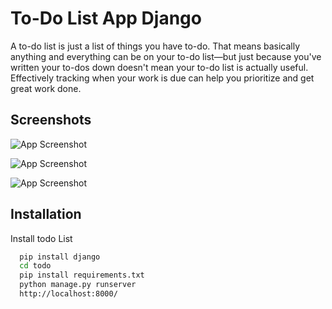 
# To-Do List App Django

A to-do list is just a list of things you have to-do. That means basically anything and everything can be on your to-do list—but just because you've written your to-dos down doesn't mean your to-do list is actually useful. Effectively tracking when your work is due can help you prioritize and get great work done.


## Screenshots

![App Screenshot](https://user-images.githubusercontent.com/69685878/261079005-fd10815c-e084-41db-8947-8e629fef0b54.png)


![App Screenshot](https://user-images.githubusercontent.com/69685878/261079018-5ec5443d-9ea0-4b35-9141-1f7e610c2275.png)


![App Screenshot](https://user-images.githubusercontent.com/69685878/261079034-8a1e3211-e221-4200-9fc6-57d437907651.png)



## Installation

Install todo List 

```bash
  pip install django 
  cd todo
  pip install requirements.txt
  python manage.py runserver 
  http://localhost:8000/
  
```
    